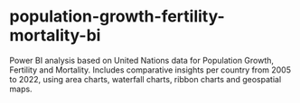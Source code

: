 # population-growth-fertility-mortality-bi
Power BI analysis based on United Nations data for Population Growth, Fertility and Mortality.  Includes comparative insights per country from 2005 to 2022, using area charts, waterfall charts, ribbon charts and geospatial maps.
